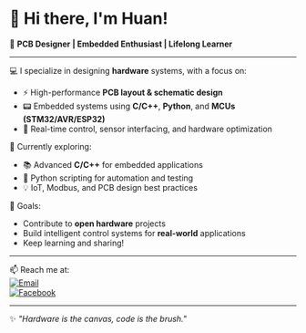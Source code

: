 # 👋 Hi there, I'm Huan!

🎯 **PCB Designer | Embedded Enthusiast | Lifelong Learner**

---

💻 I specialize in designing **hardware** systems, with a focus on:  
- ⚡ High-performance **PCB layout & schematic design**  
- 📟 Embedded systems using **C/C++**, **Python**, and **MCUs (STM32/AVR/ESP32)**  
- 🧠 Real-time control, sensor interfacing, and hardware optimization

🔭 Currently exploring:  
- 📚 Advanced **C/C++** for embedded applications  
- 🐍 Python scripting for automation and testing  
- 💡 IoT, Modbus, and PCB design best practices

📌 Goals:  
- Contribute to **open hardware** projects  
- Build intelligent control systems for **real-world** applications  
- Keep learning and sharing!

---

📫 Reach me at:  
[![Email](https://img.shields.io/badge/Email-huan.lyphong293@gmail.com-red?style=flat&logo=gmail)](mailto:huan.lyphong293@gmail.com)  
[![Facebook](https://img.shields.io/badge/Facebook-HuanL-1877F2?style=flat&logo=facebook)](https://www.facebook.com/huan.lyphong)  

---

✨ *"Hardware is the canvas, code is the brush."*  

